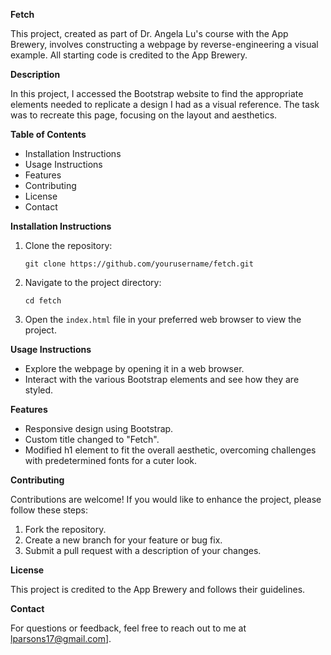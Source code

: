 
**Fetch**

This project, created as part of Dr. Angela Lu's course with the App Brewery, involves constructing a webpage by reverse-engineering a visual example. All starting code is credited to the App Brewery.

**Description**

In this project, I accessed the Bootstrap website to find the appropriate elements needed to replicate a design I had as a visual reference. The task was to recreate this page, focusing on the layout and aesthetics.

**Table of Contents**

- Installation Instructions
- Usage Instructions
- Features
- Contributing
- License
- Contact

**Installation Instructions**

1. Clone the repository:
   ```
   git clone https://github.com/yourusername/fetch.git
   ```
2. Navigate to the project directory:
   ```
   cd fetch
   ```
3. Open the `index.html` file in your preferred web browser to view the project.

**Usage Instructions**

- Explore the webpage by opening it in a web browser.
- Interact with the various Bootstrap elements and see how they are styled.

**Features**

- Responsive design using Bootstrap.
- Custom title changed to "Fetch".
- Modified h1 element to fit the overall aesthetic, overcoming challenges with predetermined fonts for a cuter look.

**Contributing**

Contributions are welcome! If you would like to enhance the project, please follow these steps:

1. Fork the repository.
2. Create a new branch for your feature or bug fix.
3. Submit a pull request with a description of your changes.

**License**

This project is credited to the App Brewery and follows their guidelines.

**Contact**

For questions or feedback, feel free to reach out to me at lparsons17@gmail.com].
